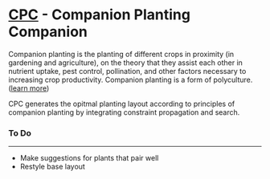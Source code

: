 [CPC](http://cpc.curlcurl.in/) - Companion Planting Companion
=============================================================
Companion planting is the planting of different crops in proximity (in gardening and agriculture), on the theory that they assist each other in nutrient uptake, pest control, pollination, and other factors necessary to increasing crop productivity. Companion planting is a form of polyculture.
([learn more](http://en.wikipedia.org/wiki/Companion_planting))

CPC generates the opitmal planting layout according to principles of companion planting by integrating constraint propagation and search.

### To Do
------------------------------------------------------------
* Make suggestions for plants that pair well
* Restyle base layout

